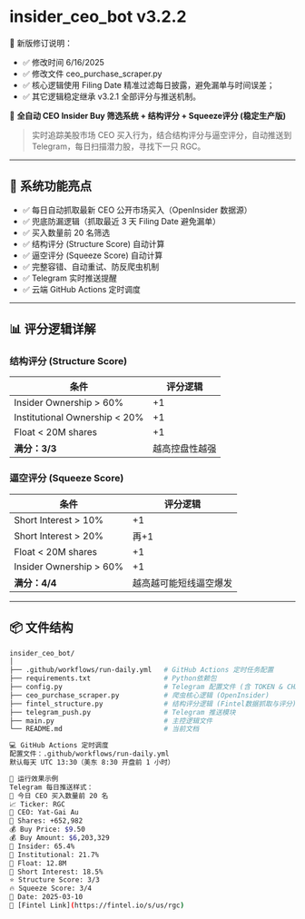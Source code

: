# insider_ceo_bot v3.2.2




🚀 新版修订说明：
- ✅ 修改时间 6/16/2025
- ✅ 修改文件 ceo_purchase_scraper.py
- ✅ 核心逻辑使用 Filing Date 精准过滤每日披露，避免漏单与时间误差；
- ✅ 其它逻辑稳定继承 v3.2.1 全部评分与推送机制。




🚀 **全自动 CEO Insider Buy 筛选系统 + 结构评分 + Squeeze评分 (稳定生产版)**

> 实时追踪美股市场 CEO 买入行为，结合结构评分与逼空评分，自动推送到 Telegram，每日扫描潜力股，寻找下一只 RGC。

---

## 🌟 系统功能亮点

- ✅ 每日自动抓取最新 CEO 公开市场买入（OpenInsider 数据源）
- ✅ 兜底防漏逻辑（抓取最近 3 天 Filing Date 避免漏单）
- ✅ 买入数量前 20 名筛选
- ✅ 结构评分 (Structure Score) 自动计算
- ✅ 逼空评分 (Squeeze Score) 自动计算
- ✅ 完整容错、自动重试、防反爬虫机制
- ✅ Telegram 实时推送提醒
- ✅ 云端 GitHub Actions 定时调度

---

## 📊 评分逻辑详解

### 结构评分 (Structure Score)

| 条件 | 评分逻辑 |
|--|--|
| Insider Ownership > 60% | +1 |
| Institutional Ownership < 20% | +1 |
| Float < 20M shares | +1 |
| **满分：3/3** | 越高控盘性越强 |

### 逼空评分 (Squeeze Score)

| 条件 | 评分逻辑 |
|--|--|
| Short Interest > 10% | +1 |
| Short Interest > 20% | 再+1 |
| Float < 20M shares | +1 |
| Insider Ownership > 60% | +1 |
| **满分：4/4** | 越高越可能短线逼空爆发 |

---

## 📦 文件结构

```bash
insider_ceo_bot/
│
├── .github/workflows/run-daily.yml   # GitHub Actions 定时任务配置
├── requirements.txt                  # Python依赖包
├── config.py                         # Telegram 配置文件 (含 TOKEN & CHAT_ID)
├── ceo_purchase_scraper.py           # 爬虫核心逻辑 (OpenInsider)
├── fintel_structure.py               # 结构评分逻辑 (Fintel数据抓取与评分)
├── telegram_push.py                  # Telegram 推送模块
├── main.py                           # 主控逻辑文件
└── README.md                         # 当前文档

💻 GitHub Actions 定时调度
配置文件：.github/workflows/run-daily.yml
默认每天 UTC 13:30（美东 8:30 开盘前 1 小时）

🚀 运行效果示例
Telegram 每日推送样式：
🚨 今日 CEO 买入数量前 20 名
📈 Ticker: RGC
👤 CEO: Yat-Gai Au
🧮 Shares: +652,982
💰 Buy Price: $9.50
💰 Buy Amount: $6,203,329
🏦 Insider: 65.4%
🏦 Institutional: 21.7%
🧮 Float: 12.8M
🔻 Short Interest: 18.5%
⭐ Structure Score: 3/3
🔥 Squeeze Score: 3/4
📅 Date: 2025-03-10
🔗 [Fintel Link](https://fintel.io/s/us/rgc)

